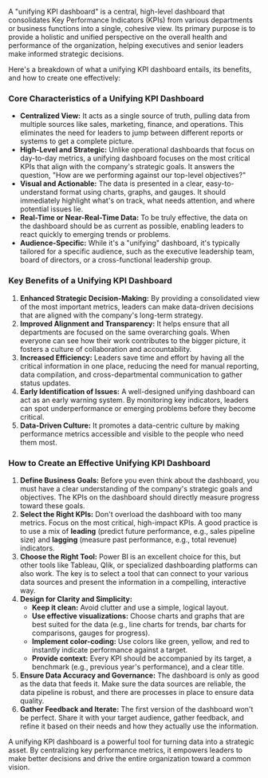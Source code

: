 A "unifying KPI dashboard" is a central, high-level dashboard that consolidates Key Performance Indicators (KPIs) from various departments or business functions into a single, cohesive view. Its primary purpose is to provide a holistic and unified perspective on the overall health and performance of the organization, helping executives and senior leaders make informed strategic decisions.

Here's a breakdown of what a unifying KPI dashboard entails, its benefits, and how to create one effectively:

### Core Characteristics of a Unifying KPI Dashboard

* **Centralized View:** It acts as a single source of truth, pulling data from multiple sources like sales, marketing, finance, and operations. This eliminates the need for leaders to jump between different reports or systems to get a complete picture.
* **High-Level and Strategic:** Unlike operational dashboards that focus on day-to-day metrics, a unifying dashboard focuses on the most critical KPIs that align with the company's strategic goals. It answers the question, "How are we performing against our top-level objectives?"
* **Visual and Actionable:** The data is presented in a clear, easy-to-understand format using charts, graphs, and gauges. It should immediately highlight what's on track, what needs attention, and where potential issues lie.
* **Real-Time or Near-Real-Time Data:** To be truly effective, the data on the dashboard should be as current as possible, enabling leaders to react quickly to emerging trends or problems.
* **Audience-Specific:** While it's a "unifying" dashboard, it's typically tailored for a specific audience, such as the executive leadership team, board of directors, or a cross-functional leadership group.

### Key Benefits of a Unifying KPI Dashboard

1.  **Enhanced Strategic Decision-Making:** By providing a consolidated view of the most important metrics, leaders can make data-driven decisions that are aligned with the company's long-term strategy.
2.  **Improved Alignment and Transparency:** It helps ensure that all departments are focused on the same overarching goals. When everyone can see how their work contributes to the bigger picture, it fosters a culture of collaboration and accountability.
3.  **Increased Efficiency:** Leaders save time and effort by having all the critical information in one place, reducing the need for manual reporting, data compilation, and cross-departmental communication to gather status updates.
4.  **Early Identification of Issues:** A well-designed unifying dashboard can act as an early warning system. By monitoring key indicators, leaders can spot underperformance or emerging problems before they become critical.
5.  **Data-Driven Culture:** It promotes a data-centric culture by making performance metrics accessible and visible to the people who need them most.

### How to Create an Effective Unifying KPI Dashboard

1.  **Define Business Goals:** Before you even think about the dashboard, you must have a clear understanding of the company's strategic goals and objectives. The KPIs on the dashboard should directly measure progress toward these goals.
2.  **Select the Right KPIs:** Don't overload the dashboard with too many metrics. Focus on the most critical, high-impact KPIs. A good practice is to use a mix of **leading** (predict future performance, e.g., sales pipeline size) and **lagging** (measure past performance, e.g., total revenue) indicators.
3.  **Choose the Right Tool:** Power BI is an excellent choice for this, but other tools like Tableau, Qlik, or specialized dashboarding platforms can also work. The key is to select a tool that can connect to your various data sources and present the information in a compelling, interactive way.
4.  **Design for Clarity and Simplicity:**
    * **Keep it clean:** Avoid clutter and use a simple, logical layout.
    * **Use effective visualizations:** Choose charts and graphs that are best suited for the data (e.g., line charts for trends, bar charts for comparisons, gauges for progress).
    * **Implement color-coding:** Use colors like green, yellow, and red to instantly indicate performance against a target.
    * **Provide context:** Every KPI should be accompanied by its target, a benchmark (e.g., previous year's performance), and a clear title.
5.  **Ensure Data Accuracy and Governance:** The dashboard is only as good as the data that feeds it. Make sure the data sources are reliable, the data pipeline is robust, and there are processes in place to ensure data quality.
6.  **Gather Feedback and Iterate:** The first version of the dashboard won't be perfect. Share it with your target audience, gather feedback, and refine it based on their needs and how they actually use the information.

A unifying KPI dashboard is a powerful tool for turning data into a strategic asset. By centralizing key performance metrics, it empowers leaders to make better decisions and drive the entire organization toward a common vision.